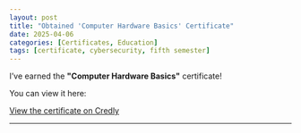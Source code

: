 ```yaml
---
layout: post
title: "Obtained 'Computer Hardware Basics' Certificate"
date: 2025-04-06
categories: [Certificates, Education]
tags: [certificate, cybersecurity, fifth semester]
---
```


I’ve earned the **"Computer Hardware Basics"** certificate! 

You can view it here:

[View the certificate on Credly](https://www.credly.com/earner/earned/badge/2cb70fd3-f444-4364-acd7-798c81caac49)

---

